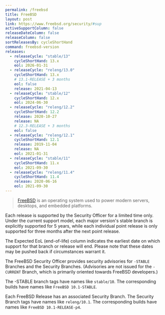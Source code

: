 ```yaml
---
permalink: /freebsd
title: FreeBSD
layout: post
link: https://www.freebsd.org/security/#sup
activeSupportColumn: false
releaseDateColumn: false
releaseColumn: false
sortReleasesBy: cycleShortHand
command: freebsd-version
releases:
  - releaseCycle: "stable/13"
    cycleShortHand: 13.x
    eol: 2026-01-31
  - releaseCycle: "releng/13.0"
    cycleShortHand: 13.x
    # 13.1-RELEASE + 3 months
    eol: false
    release: 2021-04-13
  - releaseCycle: "stable/12"
    cycleShortHand: 12.x
    eol: 2024-06-30
  - releaseCycle: "releng/12.2"
    cycleShortHand: 12.2
    release: 2020-10-27
    release: NA
    # 12.3-RELEASE + 3 months
    eol: false
  - releaseCycle: "releng/12.1"
    cycleShortHand: 12.1
    release: 2019-11-04
    release: NA
    eol: 2021-01-31
  - releaseCycle: "stable/11"
    cycleShortHand: 11.x
    eol: 2021-09-30
  - releaseCycle: "releng/11.4"
    cycleShortHand: 11.4
    release: 2020-06-16
    eol: 2021-09-30
---
```


> [FreeBSD](https://www.freebsd.org) is an operating system used to power modern servers, desktops, and embedded platforms.

Each release is supported by the Security Officer for a limited time only. Under the current support model, each major version's stable branch is explicitly supported for 5 years, while each individual point release is only supported for three months after the next point release.

The Expected EoL (end-of-life) column indicates the earliest date on which support for that branch or release will end. Please note that these dates may be pushed back if circumstances warrant it.

The FreeBSD Security Officer provides security advisories for `-STABLE` Branches and the Security Branches. (Advisories are not issued for the `-CURRENT` Branch, which is primarily oriented towards FreeBSD developers.)

The -STABLE branch tags have names like `stable/10`. The corresponding builds have names like `FreeBSD 10.1-STABLE`.

Each FreeBSD Release has an associated Security Branch. The Security Branch tags have names like `releng/10.1`. The corresponding builds have names like `FreeBSD 10.1-RELEASE-p4`.
